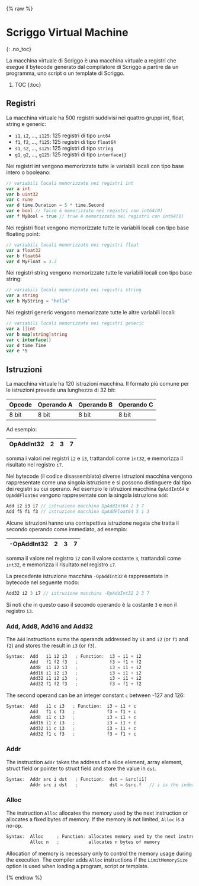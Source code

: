 {% raw %}

<!-- TODO: uniformare {% end .. %} -->

<!-- <style>
pre.example hr {
    border-width: 3px;
    margin-top: 25px;
}
pre.example {
    border-style: solid;
    border-width: 2px;
    border-radius: 2px;
    border-color: #A8E6FF;
    background-color: #ECFAFF;
}
</style> -->


# Scriggo Virtual Machine
{: .no_toc}

La macchina virtuale di Scriggo è una macchina virtuale a registri che esegue il bytecode generato dal compilatore di Scriggo a partire da un programma, uno script o un template di Scriggo. 


1. TOC
{:toc}

## Registri

La macchina virtuale ha 500 registri suddivisi nei quattro gruppi int, float, string e generic:

* `i1`, `i2`, ..., `i125`: 125 registri di tipo `int64`
* `f1`, `f2`, ..., `f125`: 125 registri di tipo `float64`
* `s1`, `s2`, ..., `s125`: 125 registri di tipo `string`
* `g1`, `g2`, ..., `g125`: 125 registri di tipo `interface{}`

Nei registri int vengono memorizzate tutte le variabili locali con tipo base intero o booleano:

```go
// variabili locali memorizzate nei registri int
var a int
var b uint32
var c rune
var d time.Duration = 5 * time.Second
var e bool // false è memorizzato nei registri con int64(0)
var f MyBool = true // true è memorizzato nei registri con int64(1)
```
Nei registri float vengono memorizzate tutte le variabili locali con tipo base floating point:

```go
// variabili locali memorizzate nei registri float
var a float32
var b float64
var d MyFloat = 3.2
```
Nei registri string vengono memorizzate tutte le variabili locali con tipo base string:

```go
// variabili locali memorizzate nei registri string
var a string
var b MyString = "hello"
```
Nei registri generic vengono memorizzate tutte le altre variabili locali:
```go
// variabili locali memorizzate nei registri generic
var a []int
var b map[string]string
var c interface{}
var d time.Time
var e *S
```

## Istruzioni

La macchina virtuale ha 120 istruzioni macchina. Il formato più comune per le istruzioni prevede una lunghezza di 32 bit:

| Opcode     | Operando A  | Operando B  | Operando C |
| ------------- | ------------- | ------------- | ------------- |
| 8 bit      | 8 bit       | 8 bit       | 8 bit      |

Ad esempio:

| OpAddInt32 | 2 | 3 | 7 |
| ------- | --- | --- | --- |

somma i valori nei registri `i2` e `i3`, trattandoli come `int32`, e memorizza il risultato nel registro `i7`.

Nel bytecode (il codice disassemblato) diverse istruzioni macchina vengono rappresentate come una singola istruzione e si possono distinguere dal tipo dei registri su cui operano. Ad esempio le istruzioni macchina `OpAddInt64` e `OpAddFloat64` vengono rappresentate con la singola istruzione `Add`:

```go
Add i2 i3 i7 // istruzione macchina OpAddInt64 2 3 7
Add f5 f1 f3 // istruzione macchina OpAddFloat64 5 1 3
```

Alcune istruzioni hanno una corrispettiva istruzione negata che tratta il secondo operando come immediato, ad esempio:

| -OpAddInt32 | 2 | 3 | 7 |
| -------- | --- | --- | --- |

somma il valore nel registro `i2` con il valore costante `3`, trattandoli come `int32`, e memorizza il risultato nel registro `i7`.

La precedente istruzione macchina `-OpAddInt32` è rappresentata in bytecode nel seguente modo:

```go
Add32 i2 3 i7 // istruzione macchina -OpAddInt32 2 3 7
```

Si noti che in questo caso il secondo operando è la costante `3` e non il registro `i3`.

### Add, Add8, Add16 and Add32

The `Add` instructions sums the operands addressed by `i1` and `i2` (or `f1` and `f2`) and stores the result in `i3` (or `f3`).

```go
Syntax:  Add   i1 i2 i3   ; Function:  i3 = i1 + i2
         Add   f1 f2 f3   ;            f3 = f1 + f2
         Add8  i1 i2 i3   ;            i3 = i1 + i2
         Add16 i1 i2 i3   ;            i3 = i1 + i2
         Add32 i1 i2 i3   ;            i3 = i1 + i2
         Add32 f1 f2 f3   ;            f3 = f1 + f2
```
The second operand can be an integer constant `c` between -127 and 126:
```go
Syntax:  Add   i1 c i3   ; Function:  i3 = i1 + c
         Add   f1 c f3   ;            f3 = f1 + c
         Add8  i1 c i3   ;            i3 = i1 + c
         Add16 i1 c i3   ;            i3 = i1 + c
         Add32 i1 c i3   ;            i3 = i1 + c
         Add32 f1 c f3   ;            f3 = f1 + c
```

### Addr

The instruction `Addr` takes the address of a slice element, array element, struct field or pointer to struct field and store the value in `dst`. 

```go
Syntax:  Addr src i dst   ; Function:  dst = &src[i1]
         Addr src i dst   ;            dst = &src.f   // i is the index of the field src.f
```

### Alloc

The instruction `Alloc` allocates the memory used by the next instruction or allocates a fixed bytes of memory. If the memory is not limited, `Alloc` is a no-op.

```go
Syntax:  Alloc     ; Function: allocates memory used by the next instruction
         Alloc n   ;           allocates n bytes of memory
```
Allocation of memory is necessary only to control the memory usage during the execution. The compiler adds `Alloc` instructions if the `LimitMemorySize` option is used when loading a program, script or template.

{% endraw %}